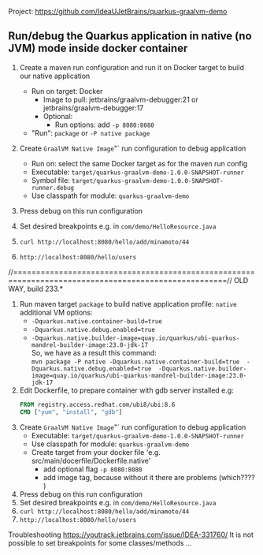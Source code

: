 Project:  https://github.com/IdeaUJetBrains/quarkus-graalvm-demo

<h2>Run/debug the Quarkus application in native (no JVM) mode inside docker container</h2>

1. Create a maven run configuration and run it on Docker target  to build our native application
   - Run on target: Docker
      - Image to pull: jetbrains/graalvm-debugger:21  or jetbrains/graalvm-debugger:17
      - Optional:
         - Run options: add `-p 8080:8080`
   - "Run": `package`  or `-P native package`

2. Create `GraalVM Native Image`"` run configuration to debug application
   - Run on: select the same Docker target as for the maven run config
   - Executable: `target/quarkus-graalvm-demo-1.0.0-SNAPSHOT-runner`
   - Symbol file: `target/quarkus-graalvm-demo-1.0.0-SNAPSHOT-runner.debug`
   - Use classpath for module: `quarkus-graalvm-demo`


4. Press debug on this run configuration
5. Set desired breakpoints e.g. in `com/demo/HelloResource.java`
6. `curl http://localhost:8080/hello/add/minamoto/44`
7. `http://localhost:8080/hello/users`



//=====================================================================================================//
OLD WAY, build 233.*

1. Run maven target `package` to build native application
   profile: `native`
   additional VM options: 
      - `-Dquarkus.native.container-build=true` 
      - `-Dquarkus.native.debug.enabled=true`
      - `-Dquarkus.native.builder-image=quay.io/quarkus/ubi-quarkus-mandrel-builder-image:23.0-jdk-17`
   </br>So, we have as a result this command: </br>
   `mvn package -P native -Dquarkus.native.container-build=true  -Dquarkus.native.debug.enabled=true  -Dquarkus.native.builder-image=quay.io/quarkus/ubi-quarkus-mandrel-builder-image:23.0-jdk-17`
2. Edit Dockerfile, to prepare container with gdb server installed e.g:
   ```Dockerfile
   FROM registry.access.redhat.com/ubi8/ubi:8.6
   CMD ["yum", "install", "gdb"]
   ```
3. Create `GraalVM Native Image`"` run configuration to debug application
   - Executable: `target/quarkus-graalvm-demo-1.0.0-SNAPSHOT-runner`
   - Use classpath for module: `quarkus-graalvm-demo`
   - Create target from your docker file 'e.g. src/main/docerfile/Dockerfile.native'
      - add optional flag `-p 8080:8080`
      - add image tag, because without it there are problems (which???? )
4. Press debug on this run configuration
5. Set desired breakpoints e.g. in `com/demo/HelloResource.java`
6. `curl http://localhost:8080/hello/add/minamoto/44`
7. `http://localhost:8080/hello/users`


Troubleshooting
https://youtrack.jetbrains.com/issue/IDEA-331760/ It is not possible to set breakpoints for some classes/methods
...


